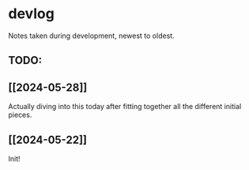 # devlog

Notes taken during development, newest to oldest. 

## TODO:


## [[2024-05-28]]

Actually diving into this today after fitting together all the different initial pieces. 


## [[2024-05-22]]

Init!
